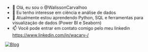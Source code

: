 - 👋 Olá, eu sou o @WalissonCarvalhoo
- 👀 Eu tenho interesse em ciência e análise de dados
- 🌱 Atualmente estou aprendendo Python, SQL e ferramentas para visualização de dados (Power BI e Seaborn) 
- 📫 Você pode entrar em contato comigo pelo meu linkedin https://www.linkedin.com/in/wacarv-/

[![Blog](https://img.shields.io/badge/LinkedIn-0077B5?style=for-the-badge&logo=linkedin&logoColor=white)](https://www.linkedin.com/in/wacarv-/)
<!---
WalissonCarvalhoo/WalissonCarvalhoo is a ✨ special ✨ repository because its `README.md` (this file) appears on your GitHub profile.
You can click the Preview link to take a look at your changes.
--->
